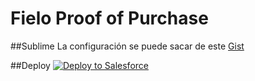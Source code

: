 # Fielo Proof of Purchase

##Sublime
La configuración se puede sacar de este [Gist](https://gist.github.com/hugogmg/0067de2f66a8d441af519f2180430b9e)

##Deploy
<a href="https://githubsfdeploy.herokuapp.com?owner=FieloIncentiveAutomation&repo=fieloprp&ref=develop">
  <img alt="Deploy to Salesforce"
       src="https://raw.githubusercontent.com/afawcett/githubsfdeploy/master/deploy.png">
</a>
